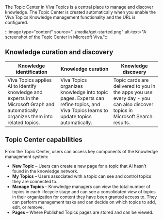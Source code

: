 The Topic Center in Viva Topics is a central place to manage and discover knowledge. The Topic Center is created automatically when you enable the Viva Topics Knowledge management functionality and the URL is configured.

:::image type="content" source="../media/get-started.png" alt-text="A screenshot of the Topic Center in Microsoft Viva.":::

## Knowledge curation and discovery

|Knowledge identification|Knowledge curation|Knowledge discovery|
|------------------------|------------------|-------------------|
|Viva Topics applies AI to identify knowledge and experts in the Microsoft Graph and automatically organizes them into related topics.|Viva Topics organizes knowledge into topic pages. Experts can refine topics, and Viva Topics learns to update topics automatically.|Topic cards are delivered to you in the apps you use every day - you can also discover topics in Microsoft Search results. |

## Topic Center capabilities

From the Topic Center, users can access key components of the Knowledge management system:

- **New Topic** – Users can create a new page for a topic that AI hasn't found in the knowledge network.
- **My Topics** – Users associated with a topic can see and control topics they are connected to.  
- **Manage Topics** – Knowledge managers can view the total number of topics in each lifecycle stage and can see a consolidated view of topics in their organization for content they have been granted access to. They can perform management tasks and can decide on which topics to add, edit, or remove.
- **Pages** – Where Published Topics pages are stored and can be viewed.
